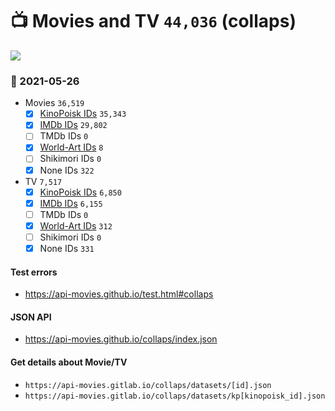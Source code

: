 # :tv: Movies and TV `44,036` (collaps)

<a href="https://API-Movies.github.io"><img src="https://API-Movies.github.io/banner.png?cache"></a>

### :date: 2021-05-26
- Movies `36,519`
  - [x] <a href="https://API-Movies.github.io/collaps/movie_kinopoisk_ids.json">KinoPoisk IDs</a> `35,343`
  - [x] <a href="https://API-Movies.github.io/collaps/movie_imdb_ids.json">IMDb IDs</a> `29,802`
  - [ ] TMDb IDs `0`
  - [x] <a href="https://API-Movies.github.io/collaps/movie_world_art_ids.json">World-Art IDs</a> `8`
  - [ ] Shikimori IDs `0`
  - [x] None IDs `322`
- TV `7,517`
  - [x] <a href="https://API-Movies.github.io/collaps/tv_kinopoisk_ids.json">KinoPoisk IDs</a> `6,850`
  - [x] <a href="https://API-Movies.github.io/collaps/tv_imdb_ids.json">IMDb IDs</a> `6,155`
  - [ ] TMDb IDs `0`
  - [x] <a href="https://API-Movies.github.io/collaps/tv_world_art_ids.json">World-Art IDs</a> `312`
  - [ ] Shikimori IDs `0`
  - [x] None IDs `331`
#### Test errors
- <a href='https://api-movies.github.io/test.html#collaps'>https://api-movies.github.io/test.html#collaps</a>
#### JSON API
- <a href='https://api-movies.github.io/collaps/index.json'>https://api-movies.github.io/collaps/index.json</a>
#### Get details about Movie/TV
- `https://api-movies.gitlab.io/collaps/datasets/[id].json`
- `https://api-movies.gitlab.io/collaps/datasets/kp[kinopoisk_id].json`
